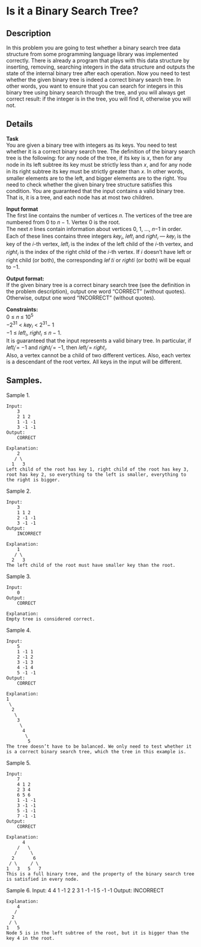 # Is it a Binary Search Tree?

## Description 
In this problem you are going to test whether a binary search tree data structure from some programming language library was implemented correctly. There is already a program that plays with this data structure by inserting, removing, searching integers in the data structure and outputs the state of the internal binary tree after each operation. Now you need to test whether the given binary tree is indeed a correct binary search tree. In other words, you want to ensure that you can search for integers in this binary tree using binary search through the tree, and you will always get correct result: if the integer is in the tree, you will find it, otherwise you will not.

## Details
**Task**<br>
You are given a binary tree with integers as its keys. You need to test whether it is a correct binary search tree. The definition of the binary search tree is the following: for any node of the tree, if its key is 𝑥, then for any node in its left subtree its key must be strictly less than 𝑥, and for any node in its right subtree its key must be strictly greater than 𝑥. In other words, smaller elements are to the left, and bigger elements are to the right. You need to check whether the given binary tree structure satisfies this condition. You are guaranteed that the input contains a valid binary tree. That is, it is a tree, and each node has at most two children.

**Input format**<br> 
The first line contains the number of vertices 𝑛. The vertices of the tree are numbered from 0 to 𝑛 − 1. Vertex 0 is the root.<br>
The next 𝑛 lines contain information about vertices 0, 1, ..., 𝑛−1 in order. Each of these lines contains three integers 𝑘𝑒𝑦<sub>𝑖</sub>, 𝑙𝑒𝑓𝑡<sub>𝑖</sub> and 𝑟𝑖𝑔ℎ𝑡<sub>𝑖</sub> — 𝑘𝑒𝑦<sub>𝑖</sub> is the key of the 𝑖-th vertex, 𝑙𝑒𝑓𝑡<sub>𝑖</sub> is the index of the left child of the 𝑖-th vertex, and 𝑟𝑖𝑔ℎ𝑡<sub>𝑖</sub> is the index of the right child of the 𝑖-th vertex. If 𝑖 doesn’t have left or right child (or both), the corresponding 𝑙𝑒𝑓 𝑡𝑖 or 𝑟𝑖𝑔ℎ𝑡𝑖 (or both) will be equal to −1.

**Output format:**<br> 
If the given binary tree is a correct binary search tree (see the definition in the problem description), output one word “CORRECT” (without quotes). Otherwise, output one word “INCORRECT” (without quotes).

**Constraints:**<br>
0 ≤ 𝑛 ≤ 10<sup>5</sup> <br>
−2<sup>31</sup> < 𝑘𝑒𝑦<sub>𝑖</sub> < 2<sup>31</sup>− 1<br> 
−1 ≤ 𝑙𝑒𝑓𝑡<sub>𝑖</sub>, 𝑟𝑖𝑔ℎ𝑡<sub>𝑖</sub> ≤ 𝑛 − 1.<br> 
It is guaranteed that the input represents a valid binary tree. In particular, if 𝑙𝑒𝑓𝑡<sub>𝑖</sub> ̸= −1 and 𝑟𝑖𝑔ℎ𝑡<sub>𝑖</sub> ̸= −1, then 𝑙𝑒𝑓𝑡<sub>𝑖</sub> ̸= 𝑟𝑖𝑔ℎ𝑡<sub>𝑖</sub>.<br>
Also, a vertex cannot be a child of two different vertices. Also, each vertex is a descendant of the root vertex. All keys in the input will be different.

## Samples.
Sample 1.

    Input:
        3
        2 1 2
        1 -1 -1
        3 -1 -1
    Output:
        CORRECT
        
    Explanation:
        2
       / \
      1   3
    Left child of the root has key 1, right child of the root has key 3, root has key 2, so everything to the left is smaller, everything to the right is bigger.

Sample 2.

    Input:
        3
        1 1 2
        2 -1 -1
        3 -1 -1
    Output:
        INCORRECT
    
    Explanation:
        1
       / \
      2   3
    The left child of the root must have smaller key than the root.

Sample 3.

    Input:
        0
    Output:
        CORRECT
    
    Explanation:
    Empty tree is considered correct.
    
Sample 4.

    Input:
        5
        1 -1 1
        2 -1 2
        3 -1 3
        4 -1 4
        5 -1 -1
    Output:
        CORRECT
    
    Explanation:
    1
     \
      2
       \
        3
         \
          4
           \
            5
    The tree doesn’t have to be balanced. We only need to test whether it is a correct binary search tree, which the tree in this example is.

Sample 5.

    Input:
        7
        4 1 2
        2 3 4
        6 5 6
        1 -1 -1
        3 -1 -1
        5 -1 -1
        7 -1 -1
    Output:
        CORRECT
    
    Explanation:
          4
        /   \
       /     \
      2       6
     / \     / \
    1   3   5   7
    This is a full binary tree, and the property of the binary search tree is satisfied in every node.

Sample 6.
    Input:
        4
        4 1 -1
        2 2 3
        1 -1 -1
        5 -1 -1
    Output:
        INCORRECT
    
    Explanation:
        4
       /
      2
     / \
    1   5
    Node 5 is in the left subtree of the root, but it is bigger than the key 4 in the root.
